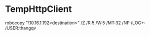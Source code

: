 # TempHttpClient
robocopy <source> "\\10.16.1.192\<destination>" /Z /R:5 /W:5 /MT:32 /NP /LOG+:<log-file> /USER:thangqv
